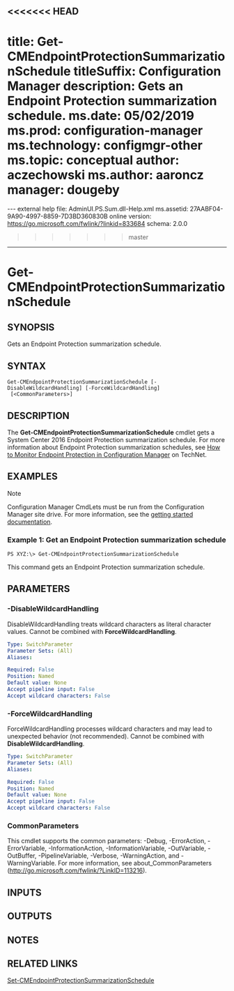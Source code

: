 <<<<<<< HEAD
---
title: Get-CMEndpointProtectionSummarizationSchedule
titleSuffix: Configuration Manager
description: Gets an Endpoint Protection summarization schedule.
ms.date: 05/02/2019
ms.prod: configuration-manager
ms.technology: configmgr-other
ms.topic: conceptual
author: aczechowski
ms.author: aaroncz
manager: dougeby
=======
﻿---
external help file: AdminUI.PS.Sum.dll-Help.xml
ms.assetid: 27AABF04-9A90-4997-8859-7D3BD360830B
online version: https://go.microsoft.com/fwlink/?linkid=833684
schema: 2.0.0
>>>>>>> master
---

# Get-CMEndpointProtectionSummarizationSchedule

## SYNOPSIS
Gets an Endpoint Protection summarization schedule.

## SYNTAX

```
Get-CMEndpointProtectionSummarizationSchedule [-DisableWildcardHandling] [-ForceWildcardHandling]
 [<CommonParameters>]
```

## DESCRIPTION
The **Get-CMEndpointProtectionSummarizationSchedule** cmdlet gets a System Center 2016 Endpoint Protection summarization schedule.
For more information about Endpoint Protection summarization schedules, see [How to Monitor Endpoint Protection in Configuration Manager](http://go.microsoft.com/fwlink/?LinkId=268428) on TechNet.

## EXAMPLES

> [!NOTE]
> Configuration Manager CmdLets must be run from the Configuration Manager site drive. For more information, see the [getting started documentation](https://docs.microsoft.com/powershell/sccm/overview).


### Example 1: Get an Endpoint Protection summarization schedule
```
PS XYZ:\> Get-CMEndpointProtectionSummarizationSchedule
```

This command gets an Endpoint Protection summarization schedule.

## PARAMETERS

### -DisableWildcardHandling
DisableWildcardHandling treats wildcard characters as literal character values. Cannot be combined with **ForceWildcardHandling**.

```yaml
Type: SwitchParameter
Parameter Sets: (All)
Aliases: 

Required: False
Position: Named
Default value: None
Accept pipeline input: False
Accept wildcard characters: False
```

### -ForceWildcardHandling
ForceWildcardHandling processes wildcard characters and may lead to unexpected behavior (not recommended). Cannot be combined with **DisableWildcardHandling**.

```yaml
Type: SwitchParameter
Parameter Sets: (All)
Aliases: 

Required: False
Position: Named
Default value: None
Accept pipeline input: False
Accept wildcard characters: False
```

### CommonParameters
This cmdlet supports the common parameters: -Debug, -ErrorAction, -ErrorVariable, -InformationAction, -InformationVariable, -OutVariable, -OutBuffer, -PipelineVariable, -Verbose, -WarningAction, and -WarningVariable. For more information, see about_CommonParameters (http://go.microsoft.com/fwlink/?LinkID=113216).

## INPUTS

## OUTPUTS

## NOTES

## RELATED LINKS

[Set-CMEndpointProtectionSummarizationSchedule](Set-CMEndpointProtectionSummarizationSchedule.md)


